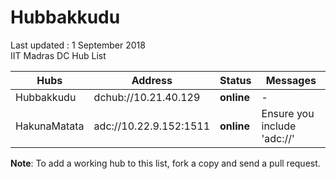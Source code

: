 # Hubbakkudu
Last updated : 1 September 2018   
IIT Madras DC Hub List   

Hubs | Address | Status | Messages
--- | --- | --- | ---  
Hubbakkudu  | dchub://10.21.40.129  | **online** | -
HakunaMatata  | adc://10.22.9.152:1511  | **online** | Ensure you include 'adc://'



**Note**: To add a working hub to this list, fork a copy and send a pull request.
